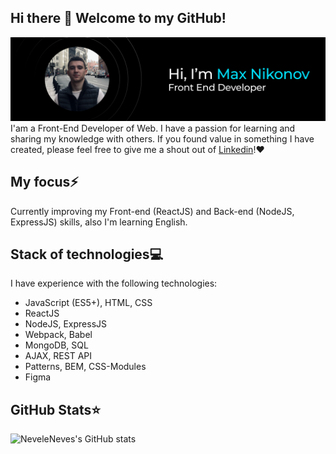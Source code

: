 ## Hi there 👋 Welcome to my GitHub!

![Profile Preview](https://github.com/neveleneves/neveleneves/blob/master/profile_preview1.png)
I'am a Front-End Developer of Web. I have a passion for learning and sharing my knowledge with others. If you found value in something I have created, please feel free to give me a shout out of [Linkedin](https://www.linkedin.com/in/neveleneves/)!♥

## My focus⚡️
Currently improving my Front-end (ReactJS) and Back-end (NodeJS, ExpressJS) skills, also I'm learning English.

## Stack of technologies💻
I have experience with the following technologies:
* JavaScript (ES5+), HTML, CSS
* ReactJS
* NodeJS, ExpressJS
* Webpack, Babel
* MongoDB, SQL
* AJAX, REST API 
* Patterns, BEM, CSS-Modules
* Figma

## GitHub Stats⭐
![NeveleNeves's GitHub stats](https://github-readme-stats.vercel.app/api?username=neveleneves&show_icons=true&title_color=00E0FF&text_color=FFFFFF&theme=tokyonight&bg_color=000000&icon_color=00E0FF&card_width=890px)

